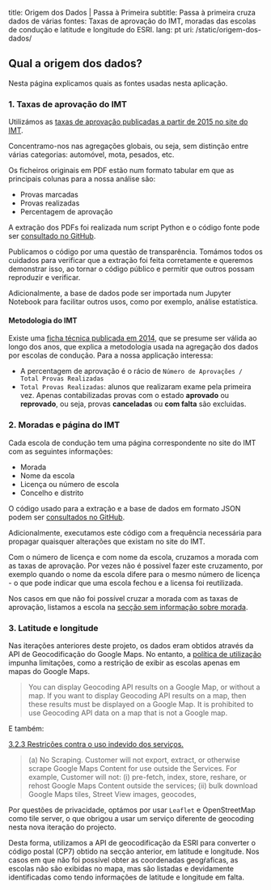 title: Origem dos Dados | Passa à Primeira
subtitle: Passa à primeira cruza dados de várias fontes: Taxas de aprovação do IMT, moradas das escolas de condução e latitude e longitude do ESRI.
lang: pt
uri: /static/origem-dos-dados/

## Qual a origem dos dados?

Nesta página explicamos quais as fontes usadas nesta aplicação.

### 1. Taxas de aprovação do IMT

Utilizámos as [taxas de aprovação publicadas a partir de 2015 no site do IMT](https://www.imt-ip.pt/sites/IMTT/Portugues/EnsinoConducao/taxasdeaprovacao/Paginas/TaxasdeAprovacao.aspx").

Concentramo-nos nas agregações globais, ou seja, sem distinção entre várias categorias: automóvel, mota, pesados, etc.

Os ficheiros originais em PDF estão num formato tabular em que as principais colunas para a nossa análise são:

- Provas marcadas
- Provas realizadas
- Percentagem de aprovação

A extração dos PDFs foi realizada num script Python e o código fonte pode ser [consultado no GitHub](https://github.com/codecadre/imt-pass-rates).

Publicamos o código por uma questão de transparência. Tomámos todos os cuidados para verificar que a extração foi feita corretamente e queremos demonstrar isso, ao tornar o código público e permitir que outros possam reproduzir e verificar.

Adicionalmente, a base de dados pode ser importada num Jupyter Notebook para facilitar outros usos, como por exemplo, análise estatística.

#### Metodologia do IMT

Existe uma [ficha técnica publicada em 2014](https://www.imt-ip.pt/sites/IMTT/Portugues/EnsinoConducao/taxasdeaprovacao/Paginas/TaxasdeAprovacao.aspx"), que se presume ser válida ao longo dos anos, que explica a metodologia usada na agregação dos dados por escolas de condução. Para a nossa applicação interessa:
- A percentagem de aprovação é o rácio de `Número de Aprovações / Total Provas Realizadas`
- `Total Provas Realizadas`: alunos que realizaram exame pela primeira vez. Apenas contabilizadas provas com o estado **aprovado** ou **reprovado**, ou seja, provas **canceladas** ou **com falta** são excluidas.

### 2. Moradas e página do IMT

Cada escola de condução tem uma página correspondente no site do IMT com as seguintes informações:

- Morada
- Nome da escola
- Licença ou número de escola
- Concelho e distrito

O código usado para a extração e a base de dados em formato JSON podem ser [consultados no GitHub](https://github.com/codecadre/imt-school-addresses).

Adicionalmente, executamos este código com a frequência necessária para propagar quaisquer alterações que existam no site do IMT.

Com o número de licença e com nome da escola, cruzamos a morada com as taxas de aprovação. Por vezes não é possivel fazer este cruzamento, por exemplo quando o nome da escola difere para o mesmo número de licença - o que pode indicar que uma escola fechou e a licensa foi reutilizada.

Nos casos em que não foi possível cruzar a morada com as taxas de aprovação, listamos a escola na [secção sem informação sobre morada](https://passaprimeira.xyz/distritos-regioes/sem-info/).

### 3. Latitude e longitude

Nas iterações anteriores deste projeto, os dados eram obtidos através da API de Geocodificação do Google Maps. No entanto, a [política de utilização](https://developers.google.com/maps/documentation/geocoding/policies) impunha limitações, como a restrição de exibir as escolas apenas em mapas do Google Maps.

> You can display Geocoding API results on a Google Map, or without a map. If you want to display Geocoding API results on a map, then these results must be displayed on a Google Map. It is prohibited to use Geocoding API data on a map that is not a Google map.

E também:

[3.2.3 Restrições contra o uso indevido dos serviços. ](https://cloud.google.com/maps-platform/terms/#3.-license.)

> (a) No Scraping. Customer will not export, extract, or otherwise scrape Google Maps Content for use outside the Services. For example, Customer will not: (i) pre-fetch, index, store, reshare, or rehost Google Maps Content outside the services; (ii) bulk download Google Maps tiles, Street View images, geocodes,

Por questões de privacidade, optámos por usar `Leaflet` e OpenStreetMap como tile server, o que obrigou a usar um serviço diferente de geocoding nesta nova iteração do projecto.

Desta forma, utilizamos a API de geocodificação da ESRI para converter o código postal (CP7) obtido na secção anterior, em latitude e longitude. Nos casos em que não foi possível obter as coordenadas geogŕaficas, as escolas não são exibidas no mapa, mas são listadas e devidamente identificadas como tendo informações de latitude e longitude em falta.
